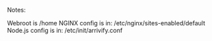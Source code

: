 Notes:

Webroot is /home
NGINX config is in: /etc/nginx/sites-enabled/default
Node.js config is in: /etc/init/arrivify.conf
